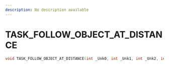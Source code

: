 ```yaml
---
description: No description available 
---
```


# TASK_FOLLOW_OBJECT_AT_DISTANCE

```cpp
void TASK_FOLLOW_OBJECT_AT_DISTANCE(int _Unk0, int _Unk1, int _Unk2, int _Unk3);
```